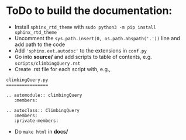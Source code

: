 # ToDo to build the documentation:

* Install ```sphinx_rtd_theme``` with ```sudo python3 -m pip install sphinx_rtd_theme```
* Uncomment the ```sys.path.insert(0, os.path.abspath('.'))``` line
  and add path to the code
* Add ```'sphinx.ext.autodoc'``` to the extensions in ```conf.py```
* Go into **source/** and add scripts to table of contents, e.g. ```scripts/climbingQuery.rst```
* Create .rst file for each script with, e.g.,

```
climbingQuery.py
================

.. automodule:: climbingQuery
   :members:

.. autoclass:: ClimbingQuery
   :members:
   :private-members:
```

* Do ```make html``` in **docs/**
